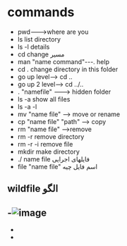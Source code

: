 # commands
- pwd--->where are you
- ls list directory
- ls -l details
- cd  change مسیر
- man "name command"---. help
- cd . change directory in this folder
- go up level-->   cd ..
- go up 2 level--> cd ../..
- . "namefile" ---> hidden folder
- ls -a  show all files
- ls -a -l
- mv  "name file"   --> move or rename
- cp "name file" "path"  --> copy
- rm "name file" -->remove
- rm -r remove directory
- rm -r -i  remove file
- mkdir  make directory
- ./ name file  فایلهای اجرایی
- file "name file"  اسم فایل چیه

## wildfile  الگو
-![image](https://user-images.githubusercontent.com/44142415/117582276-7ed1af00-b116-11eb-9e0e-976264a6f188.png)
-
-
-







